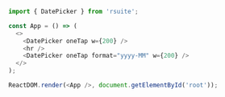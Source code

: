 <!--start-code-->

```js
import { DatePicker } from 'rsuite';

const App = () => (
  <>
    <DatePicker oneTap w={200} />
    <hr />
    <DatePicker oneTap format="yyyy-MM" w={200} />
  </>
);

ReactDOM.render(<App />, document.getElementById('root'));
```

<!--end-code-->

